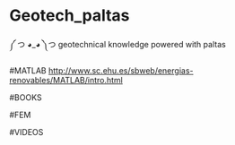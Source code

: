 # Geotech_paltas
༼ つ ◕_◕ ༽つ geotechnical knowledge powered with paltas

#MATLAB
http://www.sc.ehu.es/sbweb/energias-renovables/MATLAB/intro.html



#BOOKS

#FEM

#VIDEOS
